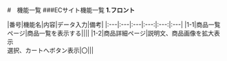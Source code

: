 #　機能一覧
###ECサイト機能一覧
**1.フロント**

|番号|機能名|内容|データ入力|備考|
|:---|:---|:---|:---:|:---:|:---|
|1-1|商品一覧ページ|商品一覧を表示する||||
|1-2|商品詳細ページ|説明文、商品画像を拡大表示<br>選択、カートへボタン表示|〇|||
